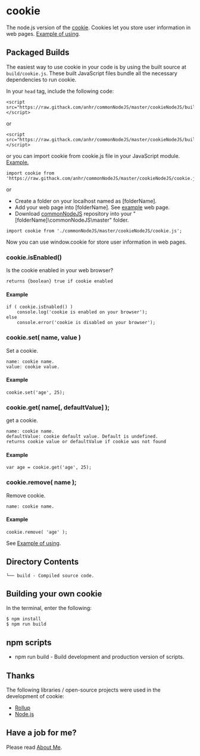 ﻿# cookie
The node.js version of the [cookie](https://www.w3schools.com/js/js_cookies.asp).
Cookies let you store user information in web pages.
[Example of using](https://raw.githack.com/anhr/commonNodeJS/master/cookieNodeJS/Examples/index.html).

## Packaged Builds
The easiest way to use cookie in your code is by using the built source at `build/cookie.js`.
These built JavaScript files bundle all the necessary dependencies to run cookie.

In your `head` tag, include the following code:
```
<script src="https://raw.githack.com/anhr/commonNodeJS/master/cookieNodeJS/build/cookie.js"></script>
```
or
```
<script src="https://raw.githack.com/anhr/commonNodeJS/master/cookieNodeJS/build/cookie.min.js"></script>
```
or you can import cookie from cookie.js file in your JavaScript module. [Example.](https://raw.githack.com/anhr/myThreejs/master/Examples/html/)
```
import cookie from 'https://raw.githack.com/anhr/commonNodeJS/master/cookieNodeJS/cookie.js';
```
or
* Create a folder on your localhost named as [folderName].
* Add your web page into [folderName]. See [example](https://github.com/anhr/AxesHelper/blob/master/Examples/AxesHelper.html) web page.
* Download [commonNodeJS](https://github.com/anhr/commonNodeJS) repository into your "[folderName]\commonNodeJS\master" folder.
```
import cookie from './commonNodeJS/master/cookieNodeJS/cookie.js';
```

Now you can use window.cookie for store user information in web pages.

### cookie.isEnabled()

Is the cookie enabled in your web browser?

	returns {boolean} true if cookie enabled

#### Example
```
if ( cookie.isEnabled() )
	console.log('cookie is enabled on your browser');
else
	console.error('cookie is disabled on your browser');
```

### cookie.set( name, value )

Set a cookie.

	name: cookie name.
	value: cookie value.

#### Example
```
cookie.set('age', 25);
```

### cookie.get( name[, defaultValue] );

get a cookie.

	name: cookie name.
	defaultValue: cookie default value. Default is undefined.
	returns cookie value or defaultValue if cookie was not found

#### Example
```
var age = cookie.get('age', 25);
```

### cookie.remove( name );

Remove cookie.

	name: cookie name.

#### Example
```
cookie.remove( 'age' );
```

See [Example of using](https://raw.githack.com/anhr/cookieNodeJS/master/).

## Directory Contents

```
└── build - Compiled source code.
```

## Building your own cookie

In the terminal, enter the following:

```
$ npm install
$ npm run build
```

## npm scripts

- npm run build - Build development and production version of scripts.

## Thanks
The following libraries / open-source projects were used in the development of cookie:
 * [Rollup](https://rollupjs.org)
 * [Node.js](http://nodejs.org/)

 ## Have a job for me?
Please read [About Me](https://anhr.github.io/AboutMe/).

